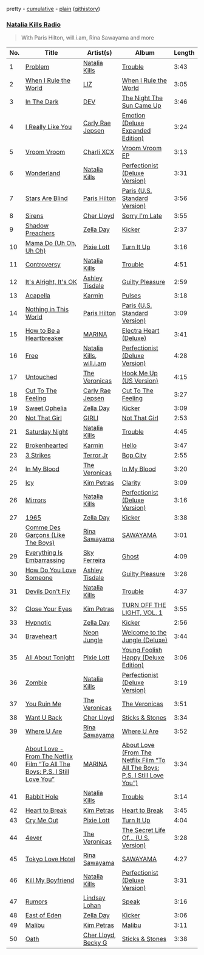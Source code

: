 pretty - [cumulative](https://github.com/catzs/spotify-playlist-archive/blob/master/playlists/cumulative/Natalia%20Kills%20Radio.md) - [plain](https://github.com/catzs/spotify-playlist-archive/blob/master/playlists/plain/37i9dQZF1E4oiPcqKEwLwn) ([githistory](https://github.githistory.xyz/catzs/spotify-playlist-archive/blob/master/playlists/plain/37i9dQZF1E4oiPcqKEwLwn))

### [Natalia Kills Radio](https://open.spotify.com/playlist/37i9dQZF1E4oiPcqKEwLwn)

> With Paris Hilton, will.i.am, Rina Sawayama and more

| No. | Title | Artist(s) | Album | Length |
|---|---|---|---|---|
| 1 | [Problem](https://open.spotify.com/track/089XJfZCapAEf3dkVoGQtq) | [Natalia Kills](https://open.spotify.com/artist/6wdvERzX4CUCOXu6hSS95x) | [Trouble](https://open.spotify.com/album/1XdmaPUzFqEPwowQ0UPiRp) | 3:43 |
| 2 | [When I Rule the World](https://open.spotify.com/track/7nu0Lc0jJltztDxsGeoPiG) | [LIZ](https://open.spotify.com/artist/6t2Rja6dihuxH6Mrgyynp6) | [When I Rule the World](https://open.spotify.com/album/2yqtOR8q6lSbLQp7Bka74v) | 3:05 |
| 3 | [In The Dark](https://open.spotify.com/track/1pbHy9VBpSyZh56xuujZz0) | [DEV](https://open.spotify.com/artist/7Ip2u3e5Nv6fFb5xyIHxEE) | [The Night The Sun Came Up](https://open.spotify.com/album/7dlFcF17qY2IGoaAsdwRnt) | 3:46 |
| 4 | [I Really Like You](https://open.spotify.com/track/2hHLbkatPwOOmrNxTiD41L) | [Carly Rae Jepsen](https://open.spotify.com/artist/6sFIWsNpZYqfjUpaCgueju) | [Emotion (Deluxe Expanded Edition)](https://open.spotify.com/album/2oj3FG6fos7zAQJxLQGzou) | 3:24 |
| 5 | [Vroom Vroom](https://open.spotify.com/track/5hyq3LBlCfjRQAFkdQwe8o) | [Charli XCX](https://open.spotify.com/artist/25uiPmTg16RbhZWAqwLBy5) | [Vroom Vroom EP](https://open.spotify.com/album/261QvR3MgGdyL2HyYIlgfd) | 3:13 |
| 6 | [Wonderland](https://open.spotify.com/track/7JQMw0ElNa32RFE55dlkMr) | [Natalia Kills](https://open.spotify.com/artist/6wdvERzX4CUCOXu6hSS95x) | [Perfectionist (Deluxe Version)](https://open.spotify.com/album/0NyW9P0v03NRw7UsWErMaP) | 3:31 |
| 7 | [Stars Are Blind](https://open.spotify.com/track/71V89tJj9CboDyzncO6ZN2) | [Paris Hilton](https://open.spotify.com/artist/1vkJFCwstOoJO7yQ4lTtLK) | [Paris (U.S. Standard Version)](https://open.spotify.com/album/3jWfBkl247fFkyJprhd5qs) | 3:56 |
| 8 | [Sirens](https://open.spotify.com/track/2wg4TZ4WENyLGhOoQncz6r) | [Cher Lloyd](https://open.spotify.com/artist/4m4SfDVbF5wxrwEjDKgi4k) | [Sorry I'm Late](https://open.spotify.com/album/7tG9wuLLbhOx38KY9JBTU7) | 3:55 |
| 9 | [Shadow Preachers](https://open.spotify.com/track/6Np3Ntxmj4yl9y3eVB7Esr) | [Zella Day](https://open.spotify.com/artist/100sLnojEpcadRx4edEBA6) | [Kicker](https://open.spotify.com/album/600XgAY1N6sRPVczmBogiF) | 2:37 |
| 10 | [Mama Do (Uh Oh, Uh Oh)](https://open.spotify.com/track/5xeSDlt3eCxPsWKBhfUJTR) | [Pixie Lott](https://open.spotify.com/artist/3EBRANWwnViQuBrImN61Z1) | [Turn It Up](https://open.spotify.com/album/4S2rMIWiGeYCe5pxZxycyN) | 3:16 |
| 11 | [Controversy](https://open.spotify.com/track/0OJfMe8oRFFX814OeWzqly) | [Natalia Kills](https://open.spotify.com/artist/6wdvERzX4CUCOXu6hSS95x) | [Trouble](https://open.spotify.com/album/1XdmaPUzFqEPwowQ0UPiRp) | 4:51 |
| 12 | [It's Alright, It's OK](https://open.spotify.com/track/1bYtKF2sY2wLU6xdVaqIqD) | [Ashley Tisdale](https://open.spotify.com/artist/2ddxtfC0oS8LoktXUHE7YL) | [Guilty Pleasure](https://open.spotify.com/album/4iKfmBKXuzPROAXBuZKAVM) | 2:59 |
| 13 | [Acapella](https://open.spotify.com/track/6RjW45KHJ6kgI2xQ1aFa52) | [Karmin](https://open.spotify.com/artist/4M0DLz8te9Q1lNIXBBwvfG) | [Pulses](https://open.spotify.com/album/2UvU0egYoXsysWkHqQy4Lc) | 3:18 |
| 14 | [Nothing in This World](https://open.spotify.com/track/4XRGwyAARL21fesc6BvliF) | [Paris Hilton](https://open.spotify.com/artist/1vkJFCwstOoJO7yQ4lTtLK) | [Paris (U.S. Standard Version)](https://open.spotify.com/album/3jWfBkl247fFkyJprhd5qs) | 3:09 |
| 15 | [How to Be a Heartbreaker](https://open.spotify.com/track/2Ow4Pmi0VOOLvbmJ8V70qo) | [MARINA](https://open.spotify.com/artist/6CwfuxIqcltXDGjfZsMd9A) | [Electra Heart (Deluxe)](https://open.spotify.com/album/5N1aNUXaHDD7YsjhbCM9JZ) | 3:41 |
| 16 | [Free](https://open.spotify.com/track/3WhftxkWUPEPurSA7QRr7y) | [Natalia Kills](https://open.spotify.com/artist/6wdvERzX4CUCOXu6hSS95x), [will.i.am](https://open.spotify.com/artist/085pc2PYOi8bGKj0PNjekA) | [Perfectionist (Deluxe Version)](https://open.spotify.com/album/0NyW9P0v03NRw7UsWErMaP) | 4:28 |
| 17 | [Untouched](https://open.spotify.com/track/0KlahhzNb98zyN83Vwae0l) | [The Veronicas](https://open.spotify.com/artist/1dIdBZaaHRW2bDTkHNfWln) | [Hook Me Up (US Version)](https://open.spotify.com/album/6aL2SwYj5kSEvIcYORHP37) | 4:15 |
| 18 | [Cut To The Feeling](https://open.spotify.com/track/6EJiVf7U0p1BBfs0qqeb1f) | [Carly Rae Jepsen](https://open.spotify.com/artist/6sFIWsNpZYqfjUpaCgueju) | [Cut To The Feeling](https://open.spotify.com/album/6S9qcfPMsqtYQXVyeC7Hip) | 3:27 |
| 19 | [Sweet Ophelia](https://open.spotify.com/track/1jPZgfC9tWFNf7iBGdrTPV) | [Zella Day](https://open.spotify.com/artist/100sLnojEpcadRx4edEBA6) | [Kicker](https://open.spotify.com/album/600XgAY1N6sRPVczmBogiF) | 3:09 |
| 20 | [Not That Girl](https://open.spotify.com/track/0K3yTrwwypORX4m8tuWrwJ) | [GIRLI](https://open.spotify.com/artist/4XX9YjNQrHTZfZz3DCX6DP) | [Not That Girl](https://open.spotify.com/album/6W9rONCMSMi231JPpPuQST) | 2:53 |
| 21 | [Saturday Night](https://open.spotify.com/track/33PjZY2GPvncJGdgXgj3sj) | [Natalia Kills](https://open.spotify.com/artist/6wdvERzX4CUCOXu6hSS95x) | [Trouble](https://open.spotify.com/album/1XdmaPUzFqEPwowQ0UPiRp) | 4:45 |
| 22 | [Brokenhearted](https://open.spotify.com/track/4urcG6Nfubqsuqy3juMjBi) | [Karmin](https://open.spotify.com/artist/4M0DLz8te9Q1lNIXBBwvfG) | [Hello](https://open.spotify.com/album/7FbPwQGriWa8IT4u6RxjWK) | 3:47 |
| 23 | [3 Strikes](https://open.spotify.com/track/1mZF9TEc7gpw7by7NCZSKr) | [Terror Jr](https://open.spotify.com/artist/5QatamYwvUTOmMHW6WA0AG) | [Bop City](https://open.spotify.com/album/5hejwRvyklqZbpNfkAMjff) | 2:55 |
| 24 | [In My Blood](https://open.spotify.com/track/0x4GHzCjY5MGQ960CHnVHz) | [The Veronicas](https://open.spotify.com/artist/1dIdBZaaHRW2bDTkHNfWln) | [In My Blood](https://open.spotify.com/album/6jzir5maJG4oVMFNrTLrJI) | 3:20 |
| 25 | [Icy](https://open.spotify.com/track/5uVRkwOe3DGXxeLhEXhonQ) | [Kim Petras](https://open.spotify.com/artist/3Xt3RrJMFv5SZkCfUE8C1J) | [Clarity](https://open.spotify.com/album/3IcJmQcFPkitObupYRNgd7) | 3:09 |
| 26 | [Mirrors](https://open.spotify.com/track/65zwQUVGnP8l8G79x046Rc) | [Natalia Kills](https://open.spotify.com/artist/6wdvERzX4CUCOXu6hSS95x) | [Perfectionist (Deluxe Version)](https://open.spotify.com/album/0NyW9P0v03NRw7UsWErMaP) | 3:16 |
| 27 | [1965](https://open.spotify.com/track/1DP3tixUaj6mNz3Y4sfMN8) | [Zella Day](https://open.spotify.com/artist/100sLnojEpcadRx4edEBA6) | [Kicker](https://open.spotify.com/album/600XgAY1N6sRPVczmBogiF) | 3:38 |
| 28 | [Comme Des Garçons (Like The Boys)](https://open.spotify.com/track/43bYs8QkPdCdy5esfnmU1T) | [Rina Sawayama](https://open.spotify.com/artist/2KEqzdPS7M5YwGmiuPTdr5) | [SAWAYAMA](https://open.spotify.com/album/3stadz88XVpHcXnVYMHc4J) | 3:01 |
| 29 | [Everything Is Embarrassing](https://open.spotify.com/track/70v5mCvyPRquTyU7qTIU81) | [Sky Ferreira](https://open.spotify.com/artist/7pyhre5oEEFMqcgMEvJY7q) | [Ghost](https://open.spotify.com/album/0ktookQxpwDrShMBr1U4Sf) | 4:09 |
| 30 | [How Do You Love Someone](https://open.spotify.com/track/1mMIIaZMPKzfI7ZIeseLfH) | [Ashley Tisdale](https://open.spotify.com/artist/2ddxtfC0oS8LoktXUHE7YL) | [Guilty Pleasure](https://open.spotify.com/album/4iKfmBKXuzPROAXBuZKAVM) | 3:28 |
| 31 | [Devils Don't Fly](https://open.spotify.com/track/1OBrEfDbOdV0v0L0iiOu8h) | [Natalia Kills](https://open.spotify.com/artist/6wdvERzX4CUCOXu6hSS95x) | [Trouble](https://open.spotify.com/album/1XdmaPUzFqEPwowQ0UPiRp) | 4:37 |
| 32 | [Close Your Eyes](https://open.spotify.com/track/5FN3Dh76G155e72RQjLkUZ) | [Kim Petras](https://open.spotify.com/artist/3Xt3RrJMFv5SZkCfUE8C1J) | [TURN OFF THE LIGHT, VOL. 1](https://open.spotify.com/album/7K5c4aufUlLL2P4ZVJEEfT) | 3:55 |
| 33 | [Hypnotic](https://open.spotify.com/track/2zsWRxMcUdGjj8TnWkVKw0) | [Zella Day](https://open.spotify.com/artist/100sLnojEpcadRx4edEBA6) | [Kicker](https://open.spotify.com/album/600XgAY1N6sRPVczmBogiF) | 2:56 |
| 34 | [Braveheart](https://open.spotify.com/track/0XUvhSzizkEtPgBr1BZ2an) | [Neon Jungle](https://open.spotify.com/artist/0JEvQJxxsnNUo6LQygr4AL) | [Welcome to the Jungle (Deluxe)](https://open.spotify.com/album/5cA9DE1YE50J95RETKQk9v) | 3:44 |
| 35 | [All About Tonight](https://open.spotify.com/track/1Fx9aiORwv0cx5mFEBasHo) | [Pixie Lott](https://open.spotify.com/artist/3EBRANWwnViQuBrImN61Z1) | [Young Foolish Happy (Deluxe Edition)](https://open.spotify.com/album/1suhybVPY2Yfm71xoDgW6X) | 3:06 |
| 36 | [Zombie](https://open.spotify.com/track/6FVWtOejg0oBXgzMRJqf8K) | [Natalia Kills](https://open.spotify.com/artist/6wdvERzX4CUCOXu6hSS95x) | [Perfectionist (Deluxe Version)](https://open.spotify.com/album/0NyW9P0v03NRw7UsWErMaP) | 3:19 |
| 37 | [You Ruin Me](https://open.spotify.com/track/49W2j3DMkmmxPHL1pok4Bt) | [The Veronicas](https://open.spotify.com/artist/1dIdBZaaHRW2bDTkHNfWln) | [The Veronicas](https://open.spotify.com/album/2zzBNay9x9XyCmk5SzesAD) | 3:51 |
| 38 | [Want U Back](https://open.spotify.com/track/6E11E0lT5Zy7yb6iT3y8DN) | [Cher Lloyd](https://open.spotify.com/artist/4m4SfDVbF5wxrwEjDKgi4k) | [Sticks & Stones](https://open.spotify.com/album/16liSbjaxbH0oamsQlqJ4Z) | 3:34 |
| 39 | [Where U Are](https://open.spotify.com/track/30tie454RN2304xzAu5Din) | [Rina Sawayama](https://open.spotify.com/artist/2KEqzdPS7M5YwGmiuPTdr5) | [Where U Are](https://open.spotify.com/album/0wfyoAtPlgWuxo26vPPttJ) | 3:52 |
| 40 | [About Love - From The Netflix Film “To All The Boys: P.S. I Still Love You”](https://open.spotify.com/track/4XII12nbsvJblXfG1I2QR4) | [MARINA](https://open.spotify.com/artist/6CwfuxIqcltXDGjfZsMd9A) | [About Love (From The Netflix Film “To All The Boys: P.S. I Still Love You”)](https://open.spotify.com/album/3UqotmoFHhdvwBHbP70amM) | 3:34 |
| 41 | [Rabbit Hole](https://open.spotify.com/track/0sYnQF94tdLTOpyoaJNn7F) | [Natalia Kills](https://open.spotify.com/artist/6wdvERzX4CUCOXu6hSS95x) | [Trouble](https://open.spotify.com/album/1XdmaPUzFqEPwowQ0UPiRp) | 3:14 |
| 42 | [Heart to Break](https://open.spotify.com/track/2Cu5ExXidcoE4vF5hIYict) | [Kim Petras](https://open.spotify.com/artist/3Xt3RrJMFv5SZkCfUE8C1J) | [Heart to Break](https://open.spotify.com/album/4HbNtklEO6XJv638wZ1MZg) | 3:45 |
| 43 | [Cry Me Out](https://open.spotify.com/track/0ksRBx9UdAOdG7LcMmmxkk) | [Pixie Lott](https://open.spotify.com/artist/3EBRANWwnViQuBrImN61Z1) | [Turn It Up](https://open.spotify.com/album/4S2rMIWiGeYCe5pxZxycyN) | 4:04 |
| 44 | [4ever](https://open.spotify.com/track/4ECvB9frSDegHfKNRh9dwT) | [The Veronicas](https://open.spotify.com/artist/1dIdBZaaHRW2bDTkHNfWln) | [The Secret Life Of... (U.S. Version)](https://open.spotify.com/album/0iFKQKmkSxKjoKvI6j45to) | 3:28 |
| 45 | [Tokyo Love Hotel](https://open.spotify.com/track/6pbBCVX3nWsPY6f7p2lGxu) | [Rina Sawayama](https://open.spotify.com/artist/2KEqzdPS7M5YwGmiuPTdr5) | [SAWAYAMA](https://open.spotify.com/album/3stadz88XVpHcXnVYMHc4J) | 4:27 |
| 46 | [Kill My Boyfriend](https://open.spotify.com/track/20jEZQajiBKZBCte0aVoV3) | [Natalia Kills](https://open.spotify.com/artist/6wdvERzX4CUCOXu6hSS95x) | [Perfectionist (Deluxe Version)](https://open.spotify.com/album/0NyW9P0v03NRw7UsWErMaP) | 3:31 |
| 47 | [Rumors](https://open.spotify.com/track/3KnjerEPMolLapVo2wdgz6) | [Lindsay Lohan](https://open.spotify.com/artist/4vRSocKbGh7PsQrYRDVMEF) | [Speak](https://open.spotify.com/album/3ZxcXB6JtLDAEUDLVkiIRe) | 3:16 |
| 48 | [East of Eden](https://open.spotify.com/track/2Wc2tcQl7cPetPKeXH3GD3) | [Zella Day](https://open.spotify.com/artist/100sLnojEpcadRx4edEBA6) | [Kicker](https://open.spotify.com/album/600XgAY1N6sRPVczmBogiF) | 3:06 |
| 49 | [Malibu](https://open.spotify.com/track/31k41EAntOsjbRBcAASfiL) | [Kim Petras](https://open.spotify.com/artist/3Xt3RrJMFv5SZkCfUE8C1J) | [Malibu](https://open.spotify.com/album/7AiqBnEFt4gCA9XpKUoZRl) | 3:11 |
| 50 | [Oath](https://open.spotify.com/track/6D0QtayzCNVKoIZ8IX2npw) | [Cher Lloyd](https://open.spotify.com/artist/4m4SfDVbF5wxrwEjDKgi4k), [Becky G](https://open.spotify.com/artist/4obzFoKoKRHIphyHzJ35G3) | [Sticks & Stones](https://open.spotify.com/album/16liSbjaxbH0oamsQlqJ4Z) | 3:38 |